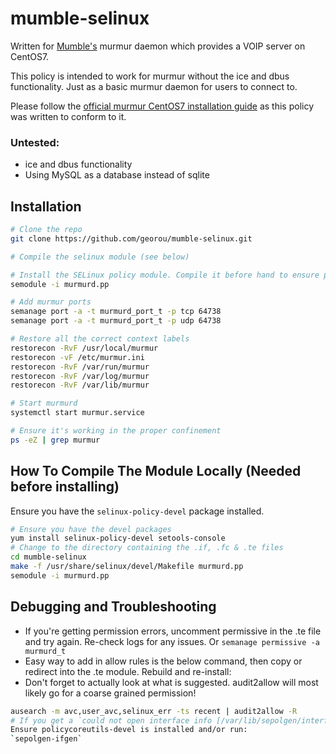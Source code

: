 # mumble-selinux

Written for [Mumble's](https://www.mumble.com) murmur daemon which provides a VOIP server on CentOS7.

This policy is intended to work for murmur without the ice and dbus functionality. Just as a basic murmur daemon for users to connect to.

Please follow the [official murmur CentOS7 installation guide](https://wiki.mumble.info/wiki/Install_CentOS7) as this policy was written to conform to it.

### Untested:
* ice and dbus functionality
* Using MySQL as a database instead of sqlite

## Installation
```sh
# Clone the repo
git clone https://github.com/georou/mumble-selinux.git

# Compile the selinux module (see below)

# Install the SELinux policy module. Compile it before hand to ensure proper compatibility (see below)
semodule -i murmurd.pp

# Add murmur ports
semanage port -a -t murmurd_port_t -p tcp 64738
semanage port -a -t murmurd_port_t -p udp 64738

# Restore all the correct context labels
restorecon -RvF /usr/local/murmur
restorecon -vF /etc/murmur.ini
restorecon -RvF /var/run/murmur
restorecon -RvF /var/log/murmur
restorecon -RvF /var/lib/murmur

# Start murmurd
systemctl start murmur.service

# Ensure it's working in the proper confinement
ps -eZ | grep murmur
```

## How To Compile The Module Locally (Needed before installing)
Ensure you have the `selinux-policy-devel` package installed.
```sh
# Ensure you have the devel packages
yum install selinux-policy-devel setools-console
# Change to the directory containing the .if, .fc & .te files
cd mumble-selinux
make -f /usr/share/selinux/devel/Makefile murmurd.pp
semodule -i murmurd.pp
```

## Debugging and Troubleshooting

* If you're getting permission errors, uncomment permissive in the .te file and try again. Re-check logs for any issues. Or `semanage permissive -a murmurd_t`
* Easy way to add in allow rules is the below command, then copy or redirect into the .te module. Rebuild and re-install:
* Don't forget to actually look at what is suggested. audit2allow will most likely go for a coarse grained permission!

```sh
ausearch -m avc,user_avc,selinux_err -ts recent | audit2allow -R
# If you get a `could not open interface info [/var/lib/sepolgen/interface_info]` error. 
Ensure policycoreutils-devel is installed and/or run:
`sepolgen-ifgen`
```
